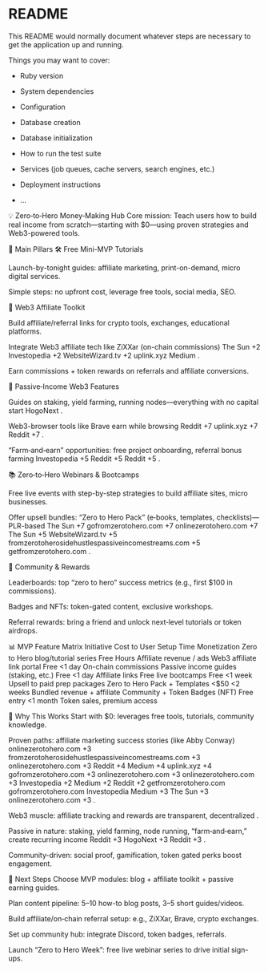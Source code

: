 # README

This README would normally document whatever steps are necessary to get the
application up and running.

Things you may want to cover:

* Ruby version

* System dependencies

* Configuration

* Database creation

* Database initialization

* How to run the test suite

* Services (job queues, cache servers, search engines, etc.)

* Deployment instructions

* ...

💡 Zero‑to‑Hero Money‑Making Hub
Core mission: Teach users how to build real income from scratch—starting with $0—using proven strategies and Web3-powered tools.

🚀 Main Pillars
🛠 Free Mini-MVP Tutorials

Launch-by-tonight guides: affiliate marketing, print-on-demand, micro digital services.

Simple steps: no upfront cost, leverage free tools, social media, SEO.

🔗 Web3 Affiliate Toolkit

Build affiliate/referral links for crypto tools, exchanges, educational platforms.

Integrate Web3 affiliate tech like ZiXXar (on-chain commissions) 
The Sun
+2
Investopedia
+2
WebsiteWizard.tv
+2
uplink.xyz
Medium
.

Earn commissions + token rewards on referrals and affiliate conversions.

🧠 Passive‑Income Web3 Features

Guides on staking, yield farming, running nodes—everything with no capital start 
HogoNext
.

Web3-browser tools like Brave earn while browsing 
Reddit
+7
uplink.xyz
+7
Reddit
+7
.

“Farm‑and‑earn” opportunities: free project onboarding, referral bonus farming 
Investopedia
+5
Reddit
+5
Reddit
+5
.

📚 Zero‑to‑Hero Webinars & Bootcamps

Free live events with step-by-step strategies to build affiliate sites, micro businesses.

Offer upsell bundles: “Zero to Hero Pack” (e‑books, templates, checklists)—PLR-based 
The Sun
+7
gofromzerotohero.com
+7
onlinezerotohero.com
+7
The Sun
+5
WebsiteWizard.tv
+5
fromzerotoherosidehustlespassiveincomestreams.com
+5
getfromzerotohero.com
.

🎯 Community & Rewards

Leaderboards: top “zero to hero” success metrics (e.g., first $100 in commissions).

Badges and NFTs: token-gated content, exclusive workshops.

Referral rewards: bring a friend and unlock next‑level tutorials or token airdrops.

📊 MVP Feature Matrix
Initiative	Cost to User	Setup Time	Monetization
Zero to Hero blog/tutorial series	Free	Hours	Affiliate revenue / ads
Web3 affiliate link portal	Free	<1 day	On-chain commissions
Passive income guides (staking, etc.)	Free	<1 day	Affiliate links
Free live bootcamps	Free	<1 week	Upsell to paid prep packages
Zero to Hero Pack + Templates	<$50	<2 weeks	Bundled revenue + affiliate
Community + Token Badges (NFT)	Free entry	<1 month	Token sales, premium access

🌱 Why This Works
Start with $0: leverages free tools, tutorials, community knowledge.

Proven paths: affiliate marketing success stories (like Abby Conway) 
onlinezerotohero.com
+3
fromzerotoherosidehustlespassiveincomestreams.com
+3
onlinezerotohero.com
+3
Reddit
+4
Medium
+4
uplink.xyz
+4
gofromzerotohero.com
+3
onlinezerotohero.com
+3
onlinezerotohero.com
+3
Investopedia
+2
Medium
+2
Reddit
+2
getfromzerotohero.com
gofromzerotohero.com
Investopedia
Medium
+3
The Sun
+3
onlinezerotohero.com
+3
.

Web3 muscle: affiliate tracking and rewards are transparent, decentralized .

Passive in nature: staking, yield farming, node running, “farm‑and‑earn,” create recurring income 
Reddit
+3
HogoNext
+3
Reddit
+3
.

Community-driven: social proof, gamification, token gated perks boost engagement.

🏁 Next Steps
Choose MVP modules: blog + affiliate toolkit + passive earning guides.

Plan content pipeline: 5–10 how-to blog posts, 3–5 short guides/videos.

Build affiliate/on‑chain referral setup: e.g., ZiXXar, Brave, crypto exchanges.

Set up community hub: integrate Discord, token badges, referrals.

Launch “Zero to Hero Week”: free live webinar series to drive initial sign-ups.

